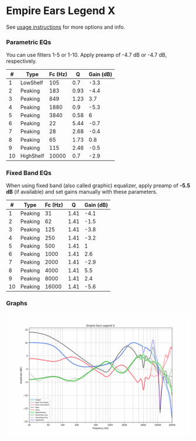 # Empire Ears Legend X
See [usage instructions](https://github.com/jaakkopasanen/AutoEq#usage) for more options and info.

### Parametric EQs
You can use filters 1-5 or 1-10. Apply preamp of -4.7 dB or -4.7 dB, respectively.

|   # | Type      |   Fc (Hz) |    Q |   Gain (dB) |
|-----|-----------|-----------|------|-------------|
|   1 | LowShelf  |       105 | 0.7  |        -3.3 |
|   2 | Peaking   |       183 | 0.93 |        -4.4 |
|   3 | Peaking   |       849 | 1.23 |         3.7 |
|   4 | Peaking   |      1880 | 0.9  |        -5.3 |
|   5 | Peaking   |      3840 | 0.58 |         6   |
|   6 | Peaking   |        22 | 5.44 |        -0.7 |
|   7 | Peaking   |        28 | 2.68 |        -0.4 |
|   8 | Peaking   |        65 | 1.73 |         0.8 |
|   9 | Peaking   |       115 | 2.46 |        -0.5 |
|  10 | HighShelf |     10000 | 0.7  |        -2.9 |

### Fixed Band EQs
When using fixed band (also called graphic) equalizer, apply preamp of **-5.5 dB** (if available) and set gains manually with these parameters.

|   # | Type    |   Fc (Hz) |    Q |   Gain (dB) |
|-----|---------|-----------|------|-------------|
|   1 | Peaking |        31 | 1.41 |        -4.1 |
|   2 | Peaking |        62 | 1.41 |        -1.5 |
|   3 | Peaking |       125 | 1.41 |        -3.8 |
|   4 | Peaking |       250 | 1.41 |        -3.2 |
|   5 | Peaking |       500 | 1.41 |         1   |
|   6 | Peaking |      1000 | 1.41 |         2.6 |
|   7 | Peaking |      2000 | 1.41 |        -2.9 |
|   8 | Peaking |      4000 | 1.41 |         5.5 |
|   9 | Peaking |      8000 | 1.41 |         2.4 |
|  10 | Peaking |     16000 | 1.41 |        -5.6 |

### Graphs
![](./Empire%20Ears%20Legend%20X.png)
